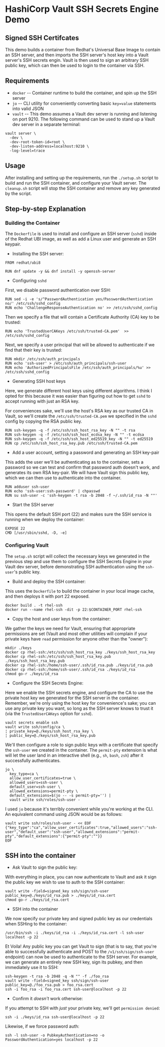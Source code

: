 # HashiCorp Vault SSH Secrets Engine Demo

## Signed SSH Certifcates

This demo builds a container from Redhat's Universal Base Image to contain an
SSH server, and then imports the SSH server's host key into a Vault server's
SSH secrets engin.  Vault is then used to sign an arbitrary SSH public key,
which can then be used to login to the container via SSH.

## Requirements

* `docker` -- Container runtime to build the container, and spin up the SSH server
* `jo` -- CLI utility for conveniently converting basic `key=value` statements into valid JSON
* `vault` -- This demo assumes a Vault dev server is running and listening on port 9210.  The following command can be used to stand up a Vault dev server in a separate terminal:

```
vault server \
  -dev \
  -dev-root-token-id=root \
  -dev-listen-address=localhost:9210 \
  -log-level=trace
```

## Usage

After installing and setting up the requirements, run the `./setup.sh` script
to build and run the SSH container, and configure your Vault server.  The
`cleanup.sh` script will stop the SSH container and remove any key generated by
the script.


## Step-by-step Explanation

### Building the Container

The `Dockerfile` is used to install and configure an SSH server (`sshd`) inside
of the Redhat UBI image, as well as add a Linux user and generate an SSH
keypair.

* Installing the SSH server:

```
FROM redhat/ubi8

RUN dnf update -y && dnf install -y openssh-server
```

* Configuring `sshd` 

First, we disable password authentication over SSH:

```
RUN sed -i -e 's/^PasswordAuthentication yes/PasswordAuthentication no/' /etc/ssh/sshd_config
RUN echo 'ChallengeResponseAuthentication no' >> /etc/ssh/sshd_config
```

Then we specify a file that will contain a Certificate Authority (CA) key to be trusted:

```
RUN echo 'TrustedUserCAKeys /etc/ssh/trusted-CA.pem'  >> /etc/ssh/sshd_config
```

Next, we specify a user principal that will be allowed to authenticate if we find that their key is trusted:

```
RUN mkdir /etc/ssh/auth_principals
RUN echo 'ssh-user' > /etc/ssh/auth_principals/ssh-user
RUN echo 'AuthorizedPrincipalsFile /etc/ssh/auth_principals/%u' >> /etc/ssh/sshd_config
```

* Generating SSH host keys

Here, we generate different host keys using different algorithms.  I think I
opted for this because it was easier than figuring out how to get `sshd` to
accept running with just an RSA key.

For conveniences sake, we'll use the host's RSA key as our trusted CA in Vault,
so we'll create the `/etc/ssh/trusted-CA.pem` we specified in the `sshd` config
by copying the RSA public key. 

```
RUN ssh-keygen -q -f /etc/ssh/ssh_host_rsa_key -N "" -t rsa
RUN ssh-keygen -q -f /etc/ssh/ssh_host_ecdsa_key -N "" -t ecdsa
RUN ssh-keygen -q -f /etc/ssh/ssh_host_ed25519_key -N "" -t ed25519
RUN cp /etc/ssh/ssh_host_rsa_key.pub /etc/ssh/trusted-CA.pem
```

* Add a user account, setting a password and generating an SSH key-pair

This adds the user we'll be authenticating as to the container, sets a password
so we can test and confirm that password auth doesn't work, and generates its
own RSA key-pair.  We will have Vault sign this public key, which we can then
use to authenticate into the container.

```
RUN adduser ssh-user
RUN echo 'ssh-user:ssh-password' | chpasswd
RUN su ssh-user -c 'ssh-keygen -t rsa -b 2048 -f ~/.ssh/id_rsa -N ""'
```

* Start the SSH server

This opens the default SSH port (22) and makes sure the SSH service is running
when we deploy the container:

```
EXPOSE 22
CMD [/usr/sbin/sshd, -D, -e]
```

### Configuring Vault

The `setup.sh` script will collect the necessary keys we generated in the
previous step and use them to configure the SSH Secrets Engine in your Vault
dev server, before demonstrating SSH authentication using the `ssh-user`'s
public key.

* Build and deploy the SSH container:

This uses the `Dockerfile` to build the container in your local image cache,
and then deploys it with port 22 exposed.

```
docker build . -t rhel-ssh
docker run --name rhel-ssh -dit -p 22:$CONTAINER_PORT rhel-ssh
```

* Copy the host and user keys from the container:

We gather the keys we need for Vault, ensuring that appropriate permissions are
set (Vault and most other utilities will complain if your private keys have
`read` permission for anyone other than the "owner"):

```
mkdir ./keys
docker cp rhel-ssh:/etc/ssh/ssh_host_rsa_key ./keys/ssh_host_rsa_key
docker cp rhel-ssh:/etc/ssh/ssh_host_rsa_key.pub ./keys/ssh_host_rsa_key.pub
docker cp rhel-ssh:/home/ssh-user/.ssh/id_rsa.pub ./keys/id_rsa.pub
docker cp rhel-ssh:/home/ssh-user/.ssh/id_rsa ./keys/id_rsa
chmod go-r ./keys/id_rsa
```

* Configure the SSH Secrets Engine:

Here we enable the SSH secrets engine, and configure the CA to use the private host key we generated for the SSH server in the container.  Remember, we're only using the host key for convenience's sake; you can use any private key you want, so long as the SSH server knows to trust it (via the `TrustedUserCAKeys` option for `sshd`).

```
vault secrets enable ssh
vault write ssh/config/ca \
¦ private_key=@./keys/ssh_host_rsa_key \
¦ public_key=@./keys/ssh_host_rsa_key.pub
```

We'll then configure a role to sign public keys with a certificate that specify the `ssh-user` we created in the container.  The `permit-pty` extension is what will let the user land in an interactive shell (e.g., `sh`, `bash`, `zsh`) after it successfully authenticates.


```
jo \
  key_type=ca \
  allow_user_certificates=true \
  allowed_users=ssh-user \
  default_user=ssh-user \
  allowed_extensions=permit-pty \
  default_extensions=$(jo -- -s permit-pty='') |
  vault write ssh/roles/ssh-user -
```

I used `jo` because it's terribly convenient while you're working at the CLI.  An equivalent command using JSON would be as follows:

```
vault write ssh/roles/ssh-user - << EOF
{"key_type":"ca","allow_user_certificates":true,"allowed_users":"ssh-user","default_user":"ssh-user","allowed_extensions":"permit-pty","default_extensions":{"permit-pty":""}}
EOF
```

## SSH into the container

* Ask Vault to sign the public key:

With everything in place, you can now authenticate to Vault and ask it sign the public key we wish to use to auth to the SSH container:

```
vault write -field=signed_key ssh/sign/ssh-user public_key=@./keys/id_rsa.pub > ./keys/id_rsa.cert
chmod go-r ./keys/id_rsa.cert
```

* SSH into the container

We now specify our private key and signed public key as our credentials when SSHing to the container:

```
/usr/bin/ssh -i ./keys/id_rsa -i ./keys/id_rsa.cert -l ssh-user localhost -p 22
```

Et Voila!  Any public key you can get Vault to sign (that is to say, that you're able to successfully authenticate and POST to the `/v1/ssh/sign/ssh-user` endpoint) can now be used to authenticate to the SSH server.  For example, we can generate an entirely new SSH key, sign its pubkey, and then immediately use it to SSH:

```
ssh-keygen -t rsa -b 2048 -q -N "" -f ./foo_rsa
vault write -field=signed_key ssh/sign/ssh-user public_key=@./foo_rsa.pub > foo_rsa.cert
ssh -i foo_rsa -i foo_rsa.cert ssh-user@localhost -p 22
```

* Confirm it _doesn't_ work otherwise:

If you attempt to SSH with _just_ your private key, we'll get `permission denied`:

```
ssh -i ./keys/id_rsa ssh-user@localhost -p 22
```

Likewise, if we force password auth:

```
ssh -l ssh-user -o PubkeyAuthentication=no -o PasswordAuthentication=yes localhost -p 22
```

